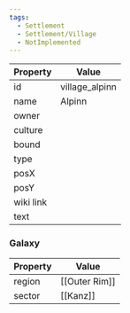 ```yaml
---
tags:
  - Settlement
  - Settlement/Village
  - NotImplemented
---
```


| Property  | Value          |
| --------- | -------------- |
| id        | village_alpinn |
| name      | Alpinn         |
| owner     |                |
| culture   |                |
| bound     |                |
| type      |                |
| posX      |                |
| posY      |                |
| wiki link |                |
| text      |                |

### Galaxy
| Property | Value         |
| -------- | ------------- |
| region   | [[Outer Rim]] |
| sector   | [[Kanz]]      |
